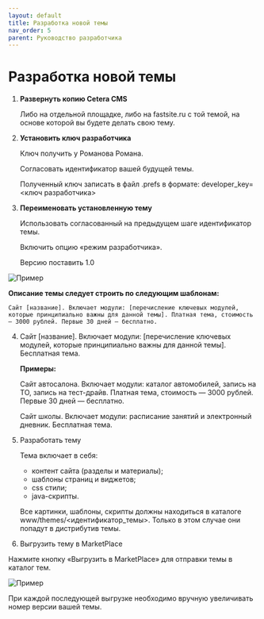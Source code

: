 ```yaml
---
layout: default
title: Разработка новой темы
nav_order: 5
parent: Руководство разработчика
---
```


# Разработка новой темы

1. **Развернуть копию Cetera CMS**

	Либо на отдельной площадке, либо на fastsite.ru с той темой, на основе которой вы будете делать свою тему.

2. **Установить ключ разработчика**

	Ключ получить у Романова Романа.

	Согласовать идентификатор вашей будущей темы.

	Полученный ключ записать в файл .prefs в формате: developer_key=<ключ разработчика>

3. **Переименовать установленную тему**

	Использовать согласованный на предыдущем шаге идентификатор темы.

	Включить опцию «режим разработчика».

	Версию поставить 1.0

![Пример](primer-1.png)

**Описание темы следует строить по следующим шаблонам:**

	Сайт [название]. Включает модули: [перечисление ключевых модулей, которые принципиально важны для данной темы]. Платная тема, стоимость — 3000 рублей. Первые 30 дней — бесплатно.

4. Сайт [название]. Включает модули: [перечисление ключевых модулей, которые принципиально важны для данной темы]. Бесплатная тема.

	**Примеры:**

	Сайт автосалона. Включает модули: каталог автомобилей, запись на ТО, запись на тест-драйв. Платная тема, стоимость — 3000 рублей. Первые 30 дней — бесплатно.

	Сайт школы. Включает модули: расписание занятий и электронный дневник. Бесплатная тема.

5. Разработать тему

	Тема включает в себя:

	* контент сайта (разделы и материалы);
	* шаблоны страниц и виджетов;
	* css стили;
	* java-скрипты.

	Все картинки, шаблоны, скрипты должны находиться в каталоге www/themes/<идентификатор_темы>. Только в этом случае они попадут в дистрибутив темы.

6. Выгрузить тему в MarketPlace

Нажмите кнопку «Выгрузить в MarketPlace» для отправки темы в каталог тем.

![Пример](primer-2.png)

При каждой последующей выгрузке необходимо вручную увеличивать номер версии вашей темы.